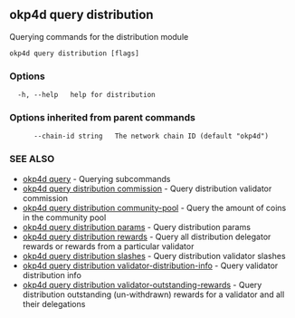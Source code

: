 ## okp4d query distribution

Querying commands for the distribution module

```
okp4d query distribution [flags]
```

### Options

```
  -h, --help   help for distribution
```

### Options inherited from parent commands

```
      --chain-id string   The network chain ID (default "okp4d")
```

### SEE ALSO

* [okp4d query](okp4d_query.md)	 - Querying subcommands
* [okp4d query distribution commission](okp4d_query_distribution_commission.md)	 - Query distribution validator commission
* [okp4d query distribution community-pool](okp4d_query_distribution_community-pool.md)	 - Query the amount of coins in the community pool
* [okp4d query distribution params](okp4d_query_distribution_params.md)	 - Query distribution params
* [okp4d query distribution rewards](okp4d_query_distribution_rewards.md)	 - Query all distribution delegator rewards or rewards from a particular validator
* [okp4d query distribution slashes](okp4d_query_distribution_slashes.md)	 - Query distribution validator slashes
* [okp4d query distribution validator-distribution-info](okp4d_query_distribution_validator-distribution-info.md)	 - Query validator distribution info
* [okp4d query distribution validator-outstanding-rewards](okp4d_query_distribution_validator-outstanding-rewards.md)	 - Query distribution outstanding (un-withdrawn) rewards for a validator and all their delegations
